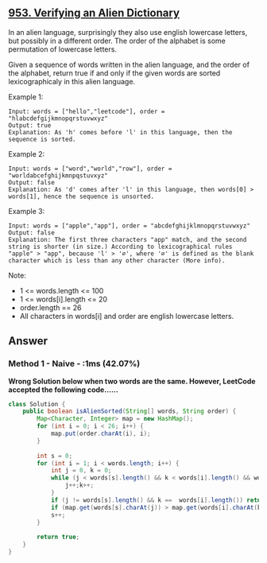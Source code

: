 ## [953. Verifying an Alien Dictionary](https://leetcode.com/problems/verifying-an-alien-dictionary/)

In an alien language, surprisingly they also use english lowercase letters, but possibly in a different order. The order of the alphabet is some permutation of lowercase letters.

Given a sequence of words written in the alien language, and the order of the alphabet, return true if and only if the given words are sorted lexicographicaly in this alien language.

 

Example 1:
```
Input: words = ["hello","leetcode"], order = "hlabcdefgijkmnopqrstuvwxyz"
Output: true
Explanation: As 'h' comes before 'l' in this language, then the sequence is sorted.
```
Example 2:
```
Input: words = ["word","world","row"], order = "worldabcefghijkmnpqstuvxyz"
Output: false
Explanation: As 'd' comes after 'l' in this language, then words[0] > words[1], hence the sequence is unsorted.
```
Example 3:
```
Input: words = ["apple","app"], order = "abcdefghijklmnopqrstuvwxyz"
Output: false
Explanation: The first three characters "app" match, and the second string is shorter (in size.) According to lexicographical rules "apple" > "app", because 'l' > '∅', where '∅' is defined as the blank character which is less than any other character (More info).
```

Note:

- 1 <= words.length <= 100
- 1 <= words[i].length <= 20
- order.length == 26
- All characters in words[i] and order are english lowercase letters.

## Answer
### Method 1 - Naive - :1ms (42.07%)
**Wrong Solution below when two words are the same. However, LeetCode accepted the following code......**
```java
class Solution {
    public boolean isAlienSorted(String[] words, String order) {
        Map<Character, Integer> map = new HashMap();
        for (int i = 0; i < 26; i++) {
            map.put(order.charAt(i), i);
        }
        
        int s = 0;
        for (int i = 1; i < words.length; i++) {
            int j = 0, k = 0;
            while (j < words[s].length() && k < words[i].length() && words[s].charAt(j) == words[i].charAt(k)) {
                j++;k++;
            }
            if (j != words[s].length() && k ==  words[i].length()) return false;
            if (map.get(words[s].charAt(j)) > map.get(words[i].charAt(k))) return false;
            s++;
        }
        
        return true;
    }
}
```
